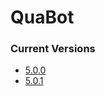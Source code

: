 # QuaBot

### Current Versions
* [5.0.0](https://github.com/QuaBot/QuaBot/tree/v5.0.0)
* [5.0.1](https://github.com/QuaBot/QuaBot/tree/v5.0.1)
